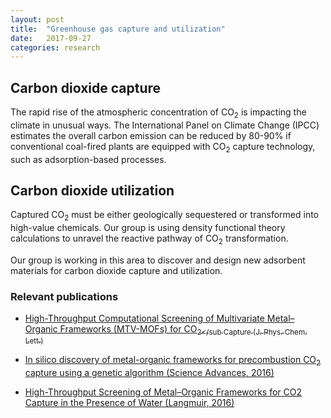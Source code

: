 ```yaml
---
layout: post
title:  "Greenhouse gas capture and utilization"
date:   2017-09-27
categories: research
---
```


## Carbon dioxide capture
The rapid rise of the atmospheric concentration of CO<sub>2</sub> is impacting the climate in unusual ways. The International Panel on Climate Change (IPCC) estimates the overall carbon emission can be reduced by 80-90% if conventional coal-fired plants are equipped with CO<sub>2</sub> capture technology, such as adsorption-based processes.

## Carbon dioxide utilization
Captured CO<sub>2</sub> must be either geologically sequestered or transformed into high-value chemicals. Our group is using density functional theory calculations to unravel the reactive pathway of CO<sub>2</sub> transformation.

Our group is working in this area to discover and design new adsorbent materials for carbon dioxide capture and utilization.

### Relevant publications
- [High-Throughput Computational Screening of Multivariate Metal–Organic Frameworks (MTV-MOFs) for CO<sub>2</sub Capture
(J. Phys. Chem. Lett.)](http://pubs.acs.org/doi/10.1021/acs.jpclett.7b02700)

- [In silico discovery of metal-organic frameworks for precombustion CO<sub>2</sub> capture using a genetic algorithm (Science Advances, 2016)](http://advances.sciencemag.org/content/2/10/e1600909)

- [High-Throughput Screening of Metal–Organic Frameworks for CO2 Capture in the Presence of Water (Langmuir, 2016)](http://pubs.acs.org/doi/abs/10.1021/acs.langmuir.6b02803)
